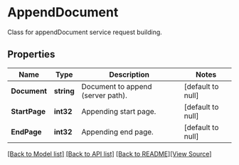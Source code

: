 # AppendDocument
Class for appendDocument service request building.

## Properties
Name | Type | Description | Notes
------------ | ------------- | ------------- | -------------
**Document** | **string** | Document to append (server path). | [default to null]
**StartPage** | **int32** | Appending start page. | [default to null]
**EndPage** | **int32** | Appending end page. | [default to null]

[[Back to Model list]](../README.md#documentation-for-models) [[Back to API list]](../README.md#documentation-for-api-endpoints) [[Back to README]](../README.md)[[View Source]](../append_document.go)


